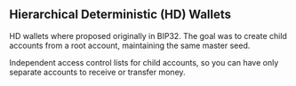 ## Hierarchical Deterministic \(HD\) Wallets

HD wallets where proposed originally in BIP32. The goal was to create child accounts from a root account, maintaining the same master seed.

Independent access control lists for child accounts, so you can have only separate accounts to receive or transfer money. 




